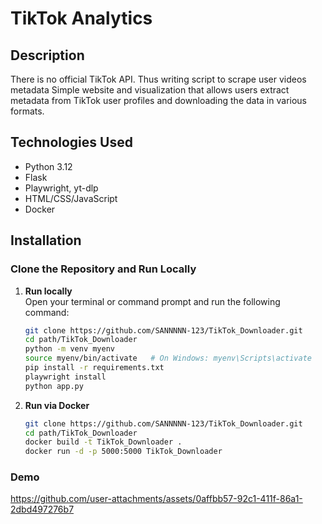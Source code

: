 # TikTok Analytics

## Description

There is no official TikTok API. Thus writing script to scrape user videos metadata
Simple website and visualization that allows users extract metadata from TikTok user profiles and downloading the data in various formats.

## Technologies Used

- Python 3.12
- Flask
- Playwright, yt-dlp
- HTML/CSS/JavaScript
- Docker

## Installation

### Clone the Repository and Run Locally

1. **Run locally**  
   Open your terminal or command prompt and run the following command:  
   ```bash
   git clone https://github.com/SANNNNN-123/TikTok_Downloader.git
   cd path/TikTok_Downloader
   python -m venv myenv
   source myenv/bin/activate   # On Windows: myenv\Scripts\activate
   pip install -r requirements.txt
   playwright install
   python app.py

2. **Run via Docker**

    ```bash
    git clone https://github.com/SANNNNN-123/TikTok_Downloader.git
    cd path/TikTok_Downloader
    docker build -t TikTok_Downloader .
    docker run -d -p 5000:5000 TikTok_Downloader

### Demo
https://github.com/user-attachments/assets/0affbb57-92c1-411f-86a1-2dbd497276b7


